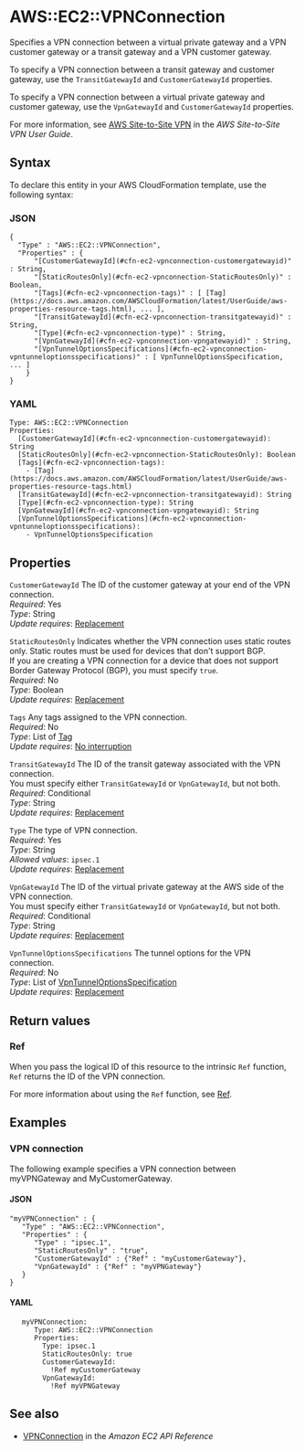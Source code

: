 # AWS::EC2::VPNConnection<a name="aws-resource-ec2-vpn-connection"></a>

Specifies a VPN connection between a virtual private gateway and a VPN customer gateway or a transit gateway and a VPN customer gateway\.

To specify a VPN connection between a transit gateway and customer gateway, use the `TransitGatewayId` and `CustomerGatewayId` properties\.

To specify a VPN connection between a virtual private gateway and customer gateway, use the `VpnGatewayId` and `CustomerGatewayId` properties\.

For more information, see [AWS Site\-to\-Site VPN](https://docs.aws.amazon.com/vpn/latest/s2svpn/VPC_VPN.html) in the *AWS Site\-to\-Site VPN User Guide*\.

## Syntax<a name="aws-resource-ec2-vpn-connection-syntax"></a>

To declare this entity in your AWS CloudFormation template, use the following syntax:

### JSON<a name="aws-resource-ec2-vpn-connection-syntax.json"></a>

```
{
  "Type" : "AWS::EC2::VPNConnection",
  "Properties" : {
      "[CustomerGatewayId](#cfn-ec2-vpnconnection-customergatewayid)" : String,
      "[StaticRoutesOnly](#cfn-ec2-vpnconnection-StaticRoutesOnly)" : Boolean,
      "[Tags](#cfn-ec2-vpnconnection-tags)" : [ [Tag](https://docs.aws.amazon.com/AWSCloudFormation/latest/UserGuide/aws-properties-resource-tags.html), ... ],
      "[TransitGatewayId](#cfn-ec2-vpnconnection-transitgatewayid)" : String,
      "[Type](#cfn-ec2-vpnconnection-type)" : String,
      "[VpnGatewayId](#cfn-ec2-vpnconnection-vpngatewayid)" : String,
      "[VpnTunnelOptionsSpecifications](#cfn-ec2-vpnconnection-vpntunneloptionsspecifications)" : [ VpnTunnelOptionsSpecification, ... ]
    }
}
```

### YAML<a name="aws-resource-ec2-vpn-connection-syntax.yaml"></a>

```
Type: AWS::EC2::VPNConnection
Properties: 
  [CustomerGatewayId](#cfn-ec2-vpnconnection-customergatewayid): String
  [StaticRoutesOnly](#cfn-ec2-vpnconnection-StaticRoutesOnly): Boolean
  [Tags](#cfn-ec2-vpnconnection-tags): 
    - [Tag](https://docs.aws.amazon.com/AWSCloudFormation/latest/UserGuide/aws-properties-resource-tags.html)
  [TransitGatewayId](#cfn-ec2-vpnconnection-transitgatewayid): String
  [Type](#cfn-ec2-vpnconnection-type): String
  [VpnGatewayId](#cfn-ec2-vpnconnection-vpngatewayid): String
  [VpnTunnelOptionsSpecifications](#cfn-ec2-vpnconnection-vpntunneloptionsspecifications): 
    - VpnTunnelOptionsSpecification
```

## Properties<a name="aws-resource-ec2-vpn-connection-properties"></a>

`CustomerGatewayId`  <a name="cfn-ec2-vpnconnection-customergatewayid"></a>
The ID of the customer gateway at your end of the VPN connection\.  
*Required*: Yes  
*Type*: String  
*Update requires*: [Replacement](https://docs.aws.amazon.com/AWSCloudFormation/latest/UserGuide/using-cfn-updating-stacks-update-behaviors.html#update-replacement)

`StaticRoutesOnly`  <a name="cfn-ec2-vpnconnection-StaticRoutesOnly"></a>
Indicates whether the VPN connection uses static routes only\. Static routes must be used for devices that don't support BGP\.  
If you are creating a VPN connection for a device that does not support Border Gateway Protocol \(BGP\), you must specify `true`\.  
*Required*: No  
*Type*: Boolean  
*Update requires*: [Replacement](https://docs.aws.amazon.com/AWSCloudFormation/latest/UserGuide/using-cfn-updating-stacks-update-behaviors.html#update-replacement)

`Tags`  <a name="cfn-ec2-vpnconnection-tags"></a>
Any tags assigned to the VPN connection\.  
*Required*: No  
*Type*: List of [Tag](https://docs.aws.amazon.com/AWSCloudFormation/latest/UserGuide/aws-properties-resource-tags.html)  
*Update requires*: [No interruption](https://docs.aws.amazon.com/AWSCloudFormation/latest/UserGuide/using-cfn-updating-stacks-update-behaviors.html#update-no-interrupt)

`TransitGatewayId`  <a name="cfn-ec2-vpnconnection-transitgatewayid"></a>
The ID of the transit gateway associated with the VPN connection\.  
You must specify either `TransitGatewayId` or `VpnGatewayId`, but not both\.  
*Required*: Conditional  
*Type*: String  
*Update requires*: [Replacement](https://docs.aws.amazon.com/AWSCloudFormation/latest/UserGuide/using-cfn-updating-stacks-update-behaviors.html#update-replacement)

`Type`  <a name="cfn-ec2-vpnconnection-type"></a>
The type of VPN connection\.  
*Required*: Yes  
*Type*: String  
*Allowed values*: `ipsec.1`  
*Update requires*: [Replacement](https://docs.aws.amazon.com/AWSCloudFormation/latest/UserGuide/using-cfn-updating-stacks-update-behaviors.html#update-replacement)

`VpnGatewayId`  <a name="cfn-ec2-vpnconnection-vpngatewayid"></a>
The ID of the virtual private gateway at the AWS side of the VPN connection\.  
You must specify either `TransitGatewayId` or `VpnGatewayId`, but not both\.  
*Required*: Conditional  
*Type*: String  
*Update requires*: [Replacement](https://docs.aws.amazon.com/AWSCloudFormation/latest/UserGuide/using-cfn-updating-stacks-update-behaviors.html#update-replacement)

`VpnTunnelOptionsSpecifications`  <a name="cfn-ec2-vpnconnection-vpntunneloptionsspecifications"></a>
The tunnel options for the VPN connection\.  
*Required*: No  
*Type*: List of [VpnTunnelOptionsSpecification](aws-properties-ec2-vpnconnection-vpntunneloptionsspecification.md)  
*Update requires*: [Replacement](https://docs.aws.amazon.com/AWSCloudFormation/latest/UserGuide/using-cfn-updating-stacks-update-behaviors.html#update-replacement)

## Return values<a name="aws-resource-ec2-vpn-connection-return-values"></a>

### Ref<a name="aws-resource-ec2-vpn-connection-return-values-ref"></a>

When you pass the logical ID of this resource to the intrinsic `Ref` function, `Ref` returns the ID of the VPN connection\.

For more information about using the `Ref` function, see [Ref](https://docs.aws.amazon.com/AWSCloudFormation/latest/UserGuide/intrinsic-function-reference-ref.html)\.

## Examples<a name="aws-resource-ec2-vpn-connection--examples"></a>



### VPN connection<a name="aws-resource-ec2-vpn-connection--examples--VPN_connection"></a>

The following example specifies a VPN connection between myVPNGateway and MyCustomerGateway\.

#### JSON<a name="aws-resource-ec2-vpn-connection--examples--VPN_connection--json"></a>

```
"myVPNConnection" : {
   "Type" : "AWS::EC2::VPNConnection",
   "Properties" : {
      "Type" : "ipsec.1",
      "StaticRoutesOnly" : "true",
      "CustomerGatewayId" : {"Ref" : "myCustomerGateway"},
      "VpnGatewayId" : {"Ref" : "myVPNGateway"}
   }
}
```

#### YAML<a name="aws-resource-ec2-vpn-connection--examples--VPN_connection--yaml"></a>

```
   myVPNConnection: 
      Type: AWS::EC2::VPNConnection
      Properties: 
        Type: ipsec.1
        StaticRoutesOnly: true
        CustomerGatewayId: 
          !Ref myCustomerGateway
        VpnGatewayId: 
          !Ref myVPNGateway
```

## See also<a name="aws-resource-ec2-vpn-connection--seealso"></a>
+  [VPNConnection](https://docs.aws.amazon.com/AWSEC2/latest/APIReference/API_VpnConnection.html) in the *Amazon EC2 API Reference*

